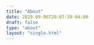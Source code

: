 ```yaml
---
title: "About"
date: 2020-09-06T20:07:39-04:00
draft: false
type: "about"
layout: "single.html"
---
```


